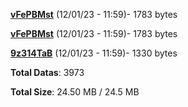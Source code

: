 [**vFePBMst**](/data/vFePBMst.txt) (12/01/23 - 11:59)- 1783 bytes

[**vFePBMst**](/data/vFePBMst.txt) (12/01/23 - 11:59)- 1783 bytes

[**9z314TaB**](/data/9z314TaB.txt) (12/01/23 - 11:59)- 1330 bytes

**Total Datas**: 3973

**Total Size**: 24.50 MB / 24.5 MB